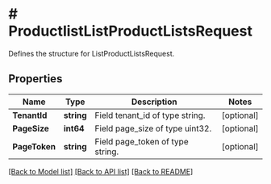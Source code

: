 # # ProductlistListProductListsRequest
Defines the structure for ListProductListsRequest.

## Properties 


Name | Type | Description | Notes
------------ | ------------- | ------------- | -------------
**TenantId**| **string** | Field tenant_id of type string.  | [optional]
**PageSize**| **int64** | Field page_size of type uint32.  | [optional]
**PageToken**| **string** | Field page_token of type string.  | [optional]


[[Back to Model list]](../../README.md#models) [[Back to API list]](../../README.md#endpoints) [[Back to README]](../../README.md)

